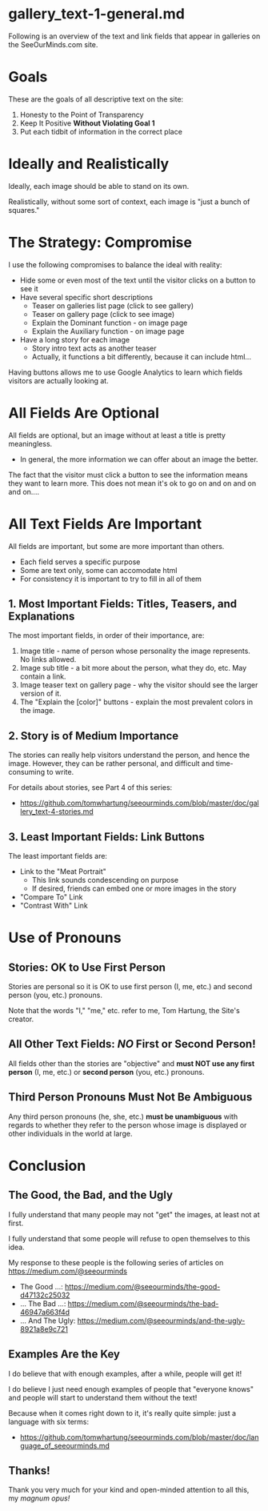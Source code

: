 
# gallery_text-1-general.md

Following is an overview of the text and link fields that appear in galleries on the SeeOurMinds.com site.

# Goals

These are the goals of all descriptive text on the site:

1. Honesty to the Point of Transparency
2. Keep It Positive **Without Violating Goal 1**
3. Put each tidbit of information in the correct place

# Ideally and Realistically

Ideally, each image should be able to stand on its own.

Realistically, without some sort of context, each image is "just a bunch of squares."

# The Strategy: Compromise

I use the following compromises to balance the ideal with reality:

- Hide some or even most of the text until the visitor clicks on a button to see it
- Have several specific short descriptions
  - Teaser on galleries list page (click to see gallery)
  - Teaser on gallery page (click to see image)
  - Explain the Dominant function - on image page
  - Explain the Auxiliary function - on image page
- Have a long story for each image
  - Story intro text acts as another teaser
  - Actually, it functions a bit differently, because it can include html...

Having buttons allows me to use Google Analytics to learn which fields visitors are actually looking at.

# All Fields Are Optional

All fields are optional, but an image without at least a title is pretty meaningless.

- In general, the more information we can offer about an image the better.

The fact that the visitor must click a button to see the information means they want to learn more.
This does not mean it's ok to go on and on and on and on....

# All Text Fields Are Important

All fields are important, but some are more important than others.

- Each field serves a specific purpose
- Some are text only, some can accomodate html
- For consistency it is important to try to fill in all of them

## 1. Most Important Fields: Titles, Teasers, and Explanations

The most important fields, in order of their importance, are:

1. Image title - name of person whose personality the image represents.  No links allowed.
2. Image sub title - a bit more about the person, what they do, etc.  May contain a link.
3. Image teaser text on gallery page - why the visitor should see the larger version of it.
4. The "Explain the [color]" buttons - explain the most prevalent colors in the image.

## 2. Story is of Medium Importance

The stories can really help visitors understand the person, and hence the image.
However, they can be rather personal, and difficult and time-consuming to write.

For details about stories, see Part 4 of this series:

- https://github.com/tomwhartung/seeourminds.com/blob/master/doc/gallery_text-4-stories.md

## 3. Least Important Fields: Link Buttons

The least important fields are:

- Link to the "Meat Portrait"
  - This link sounds condescending on purpose
  - If desired, friends can embed one or more images in the story
- "Compare To" Link
- "Contrast With" Link

# Use of Pronouns

## Stories: OK to Use First Person

Stories are personal so it is OK to use first person (I, me, etc.) and second person (you, etc.) pronouns.

Note that the words "I," "me," etc. refer to me, Tom Hartung, the Site's creator.

## All Other Text Fields: *NO* First or Second Person!

All fields other than the stories are "objective" and
**must NOT use any first person** (I, me, etc.) or **second person** (you, etc.) pronouns.

## Third Person Pronouns Must **Not** Be Ambiguous

Any third person pronouns (he, she, etc.) **must be unambiguous** with regards to whether they refer to the
person whose image is displayed or other individuals in the world at large.

# Conclusion

## The Good, the Bad, and the Ugly

I fully understand that many people may not "get" the images, at least not at first.

I fully understand that some people will refuse to open themselves to this idea.

My response to these people is the following series of articles on https://medium.com/@seeourminds

- The Good ...: https://medium.com/@seeourminds/the-good-d47132c25032
- ... The Bad ...: https://medium.com/@seeourminds/the-bad-46947a663f4d
- ... And The Ugly: https://medium.com/@seeourminds/and-the-ugly-8921a8e9c721

## Examples Are the Key

I do believe that with enough examples, after a while, people will get it!

I do believe I just need enough examples of people that "everyone knows" and people will start to understand them without the text!

Because when it comes right down to it, it's really quite simple: just a language with six terms:

- https://github.com/tomwhartung/seeourminds.com/blob/master/doc/language_of_seeourminds.md

## Thanks!

Thank you very much for your kind and open-minded attention to all this, my *magnum opus!*

